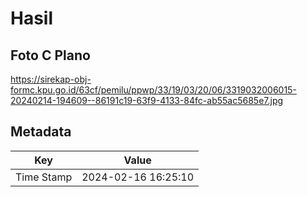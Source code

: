 # Hasil

## Foto C Plano

https://sirekap-obj-formc.kpu.go.id/63cf/pemilu/ppwp/33/19/03/20/06/3319032006015-20240214-194609--86191c19-63f9-4133-84fc-ab55ac5685e7.jpg


## Metadata

| Key        | Value               |
| ---------- | ------------------- |
| Time Stamp | 2024-02-16 16:25:10 |



